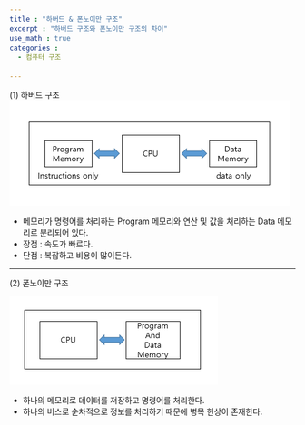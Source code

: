 ```yaml
---
title : "하버드 & 폰노이만 구조"
excerpt : "하버드 구조와 폰노이만 구조의 차이"
use_math : true
categories :
  - 컴퓨터 구조

---
```


  (1) 하버드 구조  
  ![](/assets/images/하버드구조.png)  
  - 메모리가 명령어를 처리하는 Program 메모리와 연산 및 값을 처리하는 Data 메모리로 분리되어 있다.
  - 장점 : 속도가 빠르다.
  - 단점 : 복잡하고 비용이 많이든다.

---

  (2) 폰노이만 구조  

  ![](/assets/images/폰노이만구조.png)  
  - 하나의 메모리로 데이터를 저장하고 명령어를 처리한다.
  - 하나의 버스로 순차적으로 정보를 처리하기 때문에 병목 현상이 존재한다.

